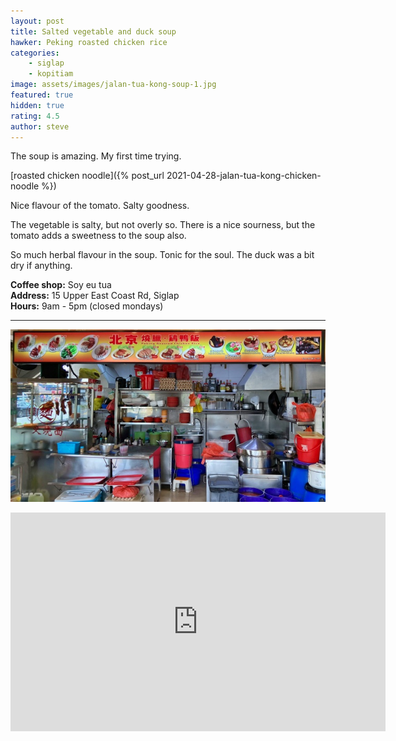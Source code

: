 ```yaml
---
layout: post
title: Salted vegetable and duck soup
hawker: Peking roasted chicken rice
categories: 
    - siglap
    - kopitiam
image: assets/images/jalan-tua-kong-soup-1.jpg
featured: true
hidden: true
rating: 4.5
author: steve
---
```


The soup is amazing. My first time trying.

[roasted chicken noodle]({% post_url 2021-04-28-jalan-tua-kong-chicken-noodle %})

Nice flavour of the tomato. Salty goodness. 

The vegetable is salty, but not overly so. There is a nice sourness, but the tomato adds a sweetness to the soup also. 

So much herbal flavour in the soup. Tonic for the soul. The duck was a bit dry if anything. 

**Coffee shop:** Soy eu tua  
**Address:** 15 Upper East Coast Rd, Siglap  
**Hours:** 9am - 5pm (closed mondays)  

***  

![Peking roasted chicken rice](/assets/images/jalan-tua-kong-chicken-mee-5.jpg "Peking roasted chicken rice")

<iframe src="https://www.google.com/maps/embed?pb=!1m14!1m8!1m3!1d15955.08339107152!2d103.9257479!3d1.312931!3m2!1i1024!2i768!4f13.1!3m3!1m2!1s0x0%3A0x2e291e2efa1806eb!2sSoy%20Eu%20Tua%20Coffee%20Shop!5e0!3m2!1sen!2ssg!4v1617203534419!5m2!1sen!2ssg" width="600" height="350" style="border:0;" allowfullscreen="" loading="lazy"></iframe>